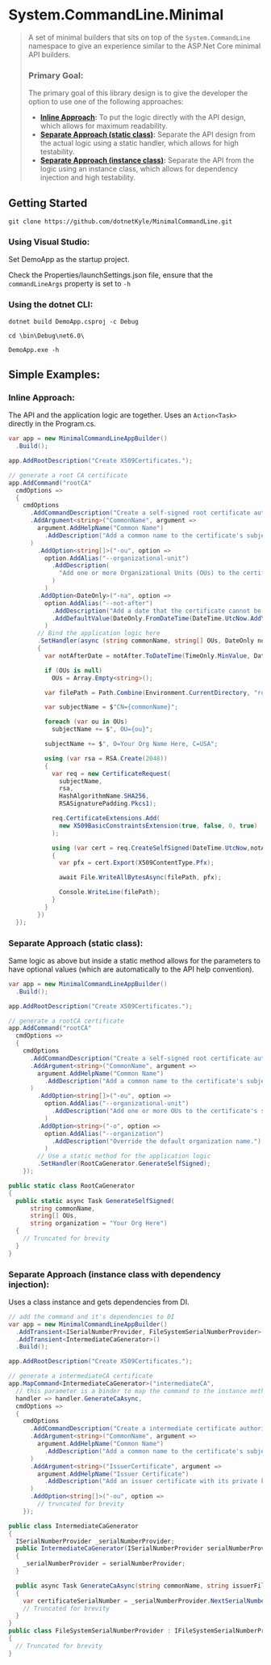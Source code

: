 # System.CommandLine.Minimal

> A set of minimal builders that sits on top of the 
> `System.CommandLine` namespace to give an experience 
> similar to the ASP.Net Core minimal API builders.
> 
> ### Primary Goal:
> 
> The primary goal of this library design is to give the developer 
> the option to use one of the following approaches:
>  * **[Inline Approach](#inline-approach):** To put the logic directly with the API design, which allows for maximum readability.
>  * **[Separate Approach (static class)](#separate-approach-static-class):** Separate the API design from the actual logic using a static handler, which allows for high testability.
>  * **[Separate Approach (instance class)](#separate-approach-instance-class-with-dependency-injection):** Separate the API from the logic using an instance class, which allows for dependency injection and high testability.

## Getting Started

`git clone https://github.com/dotnetKyle/MinimalCommandLine.git`

### Using Visual Studio:

Set DemoApp as the startup project.

Check the Properties/launchSettings.json file, ensure that the `commandLineArgs` property is set to `-h`

### Using the dotnet CLI:

```shell
dotnet build DemoApp.csproj -c Debug

cd \bin\Debug\net6.0\

DemoApp.exe -h
```

## Simple Examples:

### Inline Approach:

The API and the application logic are together.  Uses an `Action<Task>` directly in the Program.cs.

```csharp
var app = new MinimalCommandLineAppBuilder()
  .Build();

app.AddRootDescription("Create X509Certificates.");

// generate a root CA certificate
app.AddCommand("rootCA"
  cmdOptions => 
  {
    cmdOptions
      .AddCommandDescription("Create a self-signed root certificate authority.")
      .AddArgument<string>("CommonName", argument =>
        argument.AddHelpName("Common Name")
          .AddDescription("Add a common name to the certificate's subject name.")
      )
        .AddOption<string[]>("-ou", option =>
          option.AddAlias("--organizational-unit")
            .AddDescription(
              "Add one or more Organizational Units (OUs) to the certificate's subject name."
            )
          )
        .AddOption<DateOnly>("-na", option =>
          option.AddAlias("--not-after")
            .AddDescription("Add a date that the certificate cannot be used after.")
            .AddDefaultValue(DateOnly.FromDateTime(DateTime.UtcNow.AddYears(10)))
          )
        // Bind the application logic here
        .SetHandler(async (string commonName, string[] OUs, DateOnly notAfter) =>
        {
          var notAfterDate = notAfter.ToDateTime(TimeOnly.MinValue, DateTimeKind.Utc);

          if (OUs is null)
            OUs = Array.Empty<string>();

          var filePath = Path.Combine(Environment.CurrentDirectory, "rootCA.pfx");

          var subjectName = $"CN={commonName}";

          foreach (var ou in OUs)
            subjectName += $", OU={ou}";

          subjectName += $", O=Your Org Name Here, C=USA";

          using (var rsa = RSA.Create(2048))
          {
            var req = new CertificateRequest(
              subjectName,
              rsa,
              HashAlgorithmName.SHA256,
              RSASignaturePadding.Pkcs1);

            req.CertificateExtensions.Add(
              new X509BasicConstraintsExtension(true, false, 0, true)
            );

            using (var cert = req.CreateSelfSigned(DateTime.UtcNow,notAfterDate))
            {
              var pfx = cert.Export(X509ContentType.Pfx);

              await File.WriteAllBytesAsync(filePath, pfx);

              Console.WriteLine(filePath);
            }
          }
        })
  });
```

### Separate Approach (static class):

Same logic as above but inside a static method allows for the parameters to 
have optional values (which are automatically to the API help convention).

```csharp
var app = new MinimalCommandLineAppBuilder()
  .Build();

app.AddRootDescription("Create X509Certificates.");

// generate a rootCA certificate
app.AddCommand("rootCA"
  cmdOptions => 
  {
    cmdOptions
      .AddCommandDescription("Create a self-signed root certificate authority.")
      .AddArgument<string>("CommonName", argument =>
        argument.AddHelpName("Common Name")
          .AddDescription("Add a common name to the certificate's subject name.")
      )
        .AddOption<string[]>("-ou", option =>
          option.AddAlias("--organizational-unit")
            .AddDescription("Add one or more OUs to the certificate's subject name.")
          )
        .AddOption<string>("-o", option =>
          option.AddAlias("--organization")
            .AddDescription("Override the default organization name.")
          )
        // Use a static method for the application logic
        .SetHandler(RootCaGenerator.GenerateSelfSigned);
    });

public static class RootCaGenerator
{
  public static async Task GenerateSelfSigned(
      string commonName, 
      string[] OUs, 
      string organization = "Your Org Here")
  {
    // Truncated for brevity
  }
}
```

### Separate Approach (instance class with dependency injection):

Uses a class instance and gets dependencies from DI.

```csharp
// add the command and it's dependencies to DI
var app = new MinimalCommandLineAppBuilder()
  .AddTransient<ISerialNumberProvider, FileSystemSerialNumberProvider>()
  .AddTransient<IntermediateCaGenerator>()
  .Build();

app.AddRootDescription("Create X509Certificates.");

// generate a intermediateCA certificate
app.MapCommand<IntermediateCaGenerator>("intermediateCA", 
  // this parameter is a binder to map the command to the instance method containing the application logic
  handler => handler.GenerateCaAsync,
  cmdOptions => 
  {
    cmdOptions
      .AddCommandDescription("Create a intermediate certificate authority.")
      .AddArgument<string>("CommonName", argument =>
        argument.AddHelpName("Common Name")
          .AddDescription("Add a common name to the certificate's subject name.")
      )
      .AddArgument<string>("IssuerCertificate", argument =>
        argument.AddHelpName("Issuer Certificate")
          .AddDescription("Add an issuer certificate with its private key.")
      )
      .AddOption<string[]>("-ou", option =>
        // truncated for brevity
    });

public class IntermediateCaGenerator
{
  ISerialNumberProvider _serialNumberProvider;
  public IntermediateCaGenerator(ISerialNumberProvider serialNumberProvider)
  {
    _serialNumberProvider = serialNumberProvider;
  }

  public async Task GenerateCaAsync(string commonName, string issuerFilePath)
  {
    var certificateSerialNumber = _serialNumberProvider.NextSerialNumber();
    // Truncated for brevity
  }
}
public class FileSystemSerialNumberProvider : IFileSystemSerialNumberProvider
{
  // Truncated for brevity
}
```
